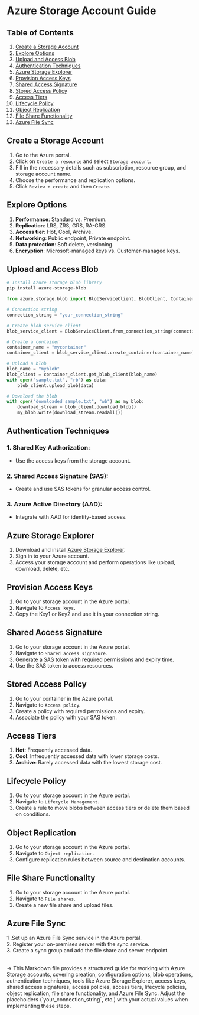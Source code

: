 # Azure Storage Account Guide

## Table of Contents

1. [Create a Storage Account](#create-a-storage-account)
2. [Explore Options](#explore-options)
3. [Upload and Access Blob](#upload-and-access-blob)
4. [Authentication Techniques](#authentication-techniques)
5. [Azure Storage Explorer](#azure-storage-explorer)
6. [Provision Access Keys](#provision-access-keys)
7. [Shared Access Signature](#shared-access-signature)
8. [Stored Access Policy](#stored-access-policy)
9. [Access Tiers](#access-tiers)
10. [Lifecycle Policy](#lifecycle-policy)
11. [Object Replication](#object-replication)
12. [File Share Functionality](#file-share-functionality)
13. [Azure File Sync](#azure-file-sync)

## Create a Storage Account

1. Go to the Azure portal.
2. Click on `Create a resource` and select `Storage account`.
3. Fill in the necessary details such as subscription, resource group, and storage account name.
4. Choose the performance and replication options.
5. Click `Review + create` and then `Create`.

## Explore Options

1. **Performance**: Standard vs. Premium.
2. **Replication**: LRS, ZRS, GRS, RA-GRS.
3. **Access tier**: Hot, Cool, Archive.
4. **Networking**: Public endpoint, Private endpoint.
5. **Data protection**: Soft delete, versioning.
6. **Encryption**: Microsoft-managed keys vs. Customer-managed keys.

## Upload and Access Blob

```python
# Install Azure storage blob library
pip install azure-storage-blob

from azure.storage.blob import BlobServiceClient, BlobClient, ContainerClient

# Connection string
connection_string = "your_connection_string"

# Create blob service client
blob_service_client = BlobServiceClient.from_connection_string(connection_string)

# Create a container
container_name = "mycontainer"
container_client = blob_service_client.create_container(container_name)

# Upload a blob
blob_name = "myblob"
blob_client = container_client.get_blob_client(blob_name)
with open("sample.txt", "rb") as data:
    blob_client.upload_blob(data)

# Download the blob
with open("downloaded_sample.txt", "wb") as my_blob:
    download_stream = blob_client.download_blob()
    my_blob.write(download_stream.readall())
```

## Authentication Techniques
### 1. Shared Key Authorization:
   - Use the access keys from the storage account.
### 2. Shared Access Signature (SAS):
   - Create and use SAS tokens for granular access control.
### 3. Azure Active Directory (AAD):
   - Integrate with AAD for identity-based access.

## Azure Storage Explorer
1. Download and install [Azure Storage Explorer](https://azure.microsoft.com/en-us/products/storage/storage-explorer/).
2. Sign in to your Azure account.
3. Access your storage account and perform operations like upload, download, delete, etc.

## Provision Access Keys
1. Go to your storage account in the Azure portal.
2. Navigate to `Access keys`.
3. Copy the Key1 or Key2 and use it in your connection string.

## Shared Access Signature
1. Go to your storage account in the Azure portal.
2. Navigate to `Shared access signature`.
3. Generate a SAS token with required permissions and expiry time.
4. Use the SAS token to access resources.

## Stored Access Policy
1. Go to your container in the Azure portal.
2. Navigate to `Access policy`.
3. Create a policy with required permissions and expiry.
4. Associate the policy with your SAS token.

## Access Tiers
1. **Hot**: Frequently accessed data.
2. **Cool**: Infrequently accessed data with lower storage costs.
3. **Archive**: Rarely accessed data with the lowest storage cost.

## Lifecycle Policy
1. Go to your storage account in the Azure portal.
2. Navigate to `Lifecycle Management`.
3. Create a rule to move blobs between access tiers or delete them based on conditions.

## Object Replication
1. Go to your storage account in the Azure portal.
2. Navigate to `Object replication`.
3. Configure replication rules between source and destination accounts.

## File Share Functionality
1. Go to your storage account in the Azure portal.
2. Navigate to `File shares`.
3. Create a new file share and upload files.

## Azure File Sync
1 .Set up an Azure File Sync service in the Azure portal.<br>
2. Register your on-premises server with the sync service.<br>
3. Create a sync group and add the file share and server endpoint.<br>


<br>
-> This Markdown file provides a structured guide for working with Azure Storage accounts, covering creation, configuration options, blob operations, authentication techniques, tools like Azure Storage Explorer, access keys, shared access signatures, access policies, access tiers, lifecycle policies, object replication, file share functionality, and Azure File Sync. Adjust the placeholders (`your_connection_string`, etc.) with your actual values when implementing these steps.